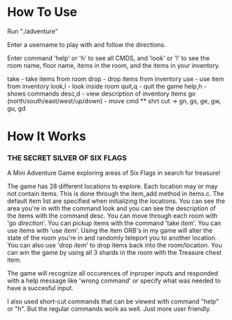 # How To Use
Run "./adventure"

Enter a username to play with and follow the directions.

Enter command 'help' or 'h' to see all CMDS, and 'look' or 'l' to see the 
room name, floor name, items in the room, and the items in  your inventory.

take <item>   - take items from room
drop <item>   - drop items from inventory
use <item>    - use item from inventory
look,l        - look inside room
quit,q        - quit the game
help,h        - shows commands
desc,d        - view description of inventory items
go (north/south/east/west/up/down) - move cmd
** shrt cut -> gn, gs, ge, gw, gu, gd

# How It Works


### THE SECRET SILVER OF SIX FLAGS
A Mini Adventure Game exploring areas of Six Flags in search for treasure!

The game has 28 different locations to explore. Each location may or may not contain items. 
This is done through the item_add method in items.c. The default item list are specified 
when initializing the locations. You can see the area you're in with the command look 
and you can see the description of the items with the command desc. You can move through each 
room with 'go *direction*'. You can pickup items with the command 'take *item*'. You can use 
items with 'use *item*'. Using the item ORB's in my game will alter the state of the room you're 
in and randomly teleport you to another location. You can also use 'drop *item*' to drop items 
back into the room/location. You can win the game by using all 3 shards in the room with the 
Treasure chest item.

The game will recognize all occurences of inproper inputs and responded with a help message
like 'wrong command' or specify what was needed to have a succesful input.

I also used short-cut commands that can be viewed with command "help" or "h". 
But the regular commands work as well. Just more user friendly.
